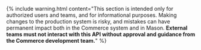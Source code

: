 {% include warning.html content="This section is intended only for authorized users and teams, and for informational purposes. Making changes to the production system is risky, and mistakes can have permanent impact both in the Commerce system and in Mason. <strong>External teams must not interact with this API without approval and guidance from the Commerce development team.</strong>" %}
